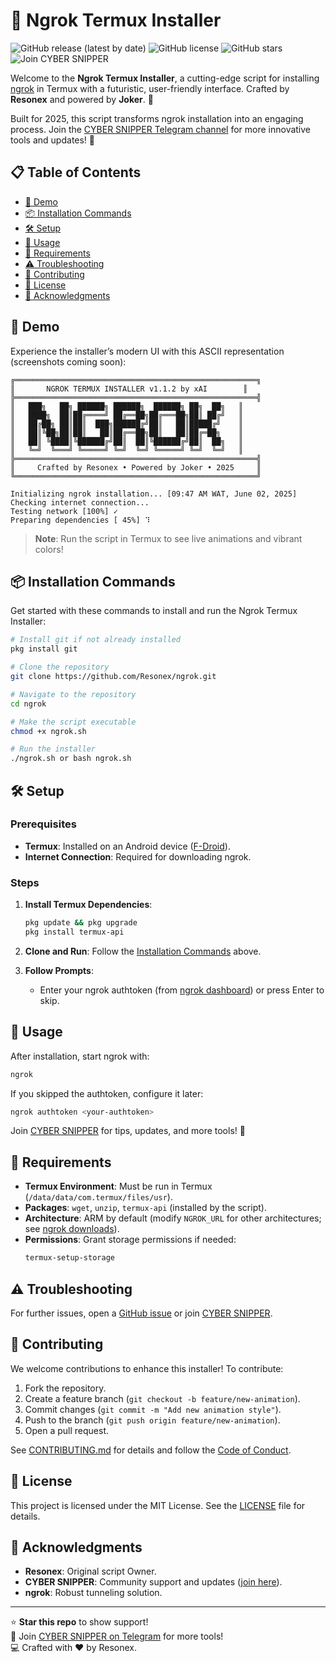 # 🚀 Ngrok Termux Installer

![GitHub release (latest by date)](https://img.shields.io/github/v/release/Resonex/ngrok-termux-installer?color=cyan&style=flat-square)
![GitHub license](https://img.shields.io/github/license/Resonex/ngrok-termux-installer?color=yellow&style=flat-square)
![GitHub stars](https://img.shields.io/github/stars/Resonex/ngrok-termux-installer?color=lightgreen&style=flat-square)
![Join CYBER SNIPPER](https://img.shields.io/badge/Telegram-Join%20CYBER%20SNIPPER-purple?style=flat-square&logo=telegram)

Welcome to the **Ngrok Termux Installer**, a cutting-edge script for installing [ngrok](https://ngrok.com) in Termux with a futuristic, user-friendly interface. Crafted by **Resonex** and powered by **Joker**. 🚀

Built for 2025, this script transforms ngrok installation into an engaging process. Join the [CYBER SNIPPER Telegram channel](https://t.me/cyber_snipper) for more innovative tools and updates! 🔗

## 📋 Table of Contents

- [🎥 Demo](#-demo)
- [📦 Installation Commands](#-installation-commands)
- [🛠️ Setup](#-setup)
- [📖 Usage](#-usage)
- [🔧 Requirements](#-requirements)
- [⚠️ Troubleshooting](#-troubleshooting)
- [🤝 Contributing](#-contributing)
- [📜 License](#-license)
- [🙌 Acknowledgments](#-acknowledgments)


## 🎥 Demo

Experience the installer’s modern UI with this ASCII representation (screenshots coming soon):

```
╔══════════════════════════════════════════════════════╗
║       NGROK TERMUX INSTALLER v1.1.2 by xAI        ║
╠══════════════════════════════════════════════════════╣
║   ███╗   ██╗ ██████╗ ██████╗  ██████╗ ██╗  ██╗   ║
║   ████╗  ██║██╔════╝ ██╔══██╗██╔═══██╗██║ ██╔╝   ║
║   ██╔██╗ ██║██║  ███╗██████╔╝██║   ██║█████╔╝    ║
║   ██║╚██╗██║██║   ██║██╔══██╗██║   ██║██╔═██╗    ║
║   ██║ ╚████║╚██████╔╝██║  ██║╚██████╔╝██║  ██╗   ║
║   ╚═╝  ╚═══╝ ╚═════╝ ╚═╝  ╚═╝ ╚═════╝ ╚═╝  ╚═╝   ║
╠══════════════════════════════════════════════════════╣
║     Crafted by Resonex • Powered by Joker • 2025     ║
╚══════════════════════════════════════════════════════╝

Initializing ngrok installation... [09:47 AM WAT, June 02, 2025]
Checking internet connection...
Testing network [100%] ✓
Preparing dependencies [ 45%] ⠹
```

> **Note**: Run the script in Termux to see live animations and vibrant colors!

## 📦 Installation Commands

Get started with these commands to install and run the Ngrok Termux Installer:

```bash
# Install git if not already installed
pkg install git

# Clone the repository
git clone https://github.com/Resonex/ngrok.git

# Navigate to the repository
cd ngrok

# Make the script executable
chmod +x ngrok.sh

# Run the installer
./ngrok.sh or bash ngrok.sh
```

## 🛠️ Setup

### Prerequisites
- **Termux**: Installed on an Android device ([F-Droid](https://f-droid.org)).
- **Internet Connection**: Required for downloading ngrok.

### Steps
1. **Install Termux Dependencies**:
   ```bash
   pkg update && pkg upgrade
   pkg install termux-api
   ```

2. **Clone and Run**:
   Follow the [Installation Commands](#-installation-commands) above.

3. **Follow Prompts**:
   - Enter your ngrok authtoken (from [ngrok dashboard](https://dashboard.ngrok.com)) or press Enter to skip.

## 📖 Usage

After installation, start ngrok with:
```bash
ngrok
```

If you skipped the authtoken, configure it later:
```bash
ngrok authtoken <your-authtoken>
```

Join [CYBER SNIPPER](https://t.me/cyber_snipper) for tips, updates, and more tools! 📱

## 🔧 Requirements

- **Termux Environment**: Must be run in Termux (`/data/data/com.termux/files/usr`).
- **Packages**: `wget`, `unzip`, `termux-api` (installed by the script).
- **Architecture**: ARM by default (modify `NGROK_URL` for other architectures; see [ngrok downloads](https://ngrok.com/download)).
- **Permissions**: Grant storage permissions if needed:
  ```bash
  termux-setup-storage
  ```

## ⚠️ Troubleshooting

For further issues, open a [GitHub issue](https://github.com/Resonex/ngrok/issues) or join [CYBER SNIPPER](https://t.me/cyber_snipper).

## 🤝 Contributing

We welcome contributions to enhance this installer! To contribute:

1. Fork the repository.
2. Create a feature branch (`git checkout -b feature/new-animation`).
3. Commit changes (`git commit -m "Add new animation style"`).
4. Push to the branch (`git push origin feature/new-animation`).
5. Open a pull request.

See [CONTRIBUTING.md](CONTRIBUTING.md) for details and follow the [Code of Conduct](CODE_OF_CONDUCT.md).

## 📜 License

This project is licensed under the MIT License. See the [LICENSE](LICENSE) file for details.

## 🙌 Acknowledgments

- **Resonex**: Original script Owner.
- **CYBER SNIPPER**: Community support and updates ([join here](https://t.me/cyber_snipper)).
- **ngrok**: Robust tunneling solution.

---

⭐ **Star this repo** to show support!  
📢 Join [CYBER SNIPPER on Telegram](https://t.me/cyber_snipper) for more tools!  
💻 Crafted with ❤️ by Resonex.
